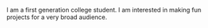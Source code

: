 I am a first generation college student. I am interested in making fun projects for a very broad audience.
